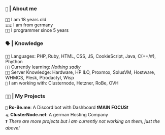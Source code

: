 <!-- 
  About me Section 
-->

<h3><code>👦</code> <b>|</b> About me</h3>

<code>👨‍🎓</code> I am 18 years old <br>
<code>🇩🇪</code> I am from germany <br>
<code>👨‍💻</code> I programmer since 5 years <br>

<!-- 
 Languages
-->

<h3><code>🗣</code> <b>|</b> Knowledge</h3>

<code>👨‍💻</code> Languages: PHP, Ruby, HTML, CSS, JS, CookieScript, Java, C(++/#), Phython <br>
<code>👨‍🏫</code> Currently learning: *Nothing sadly* <br>
<code>👨‍🏭</code> Server Knowledge: Hardware, HP ILO, Proxmox, SolusVM, Hostware, WHMCS, Plesk, Ptrodactyl, Wisp <br>
<code>🏢</code> I am working with: Clusternode, Hetzner, RoBe, OVH <br>

<!-- 
 Projects
-->

<h3><code>👨‍🔬</code> <b>|</b> My Projects</h3>

<code>🤖</code> <b>Ro-Be.me</b>: A Discord bot with Dashboard ❗️**MAIN FOCUS**❗️<br>
<code>🛸</code> <b>ClusterNode.net</b>: A german Hosting Company <br>
<code>❓</code> *There are more projects but i am currently not working on them, just the above!*

